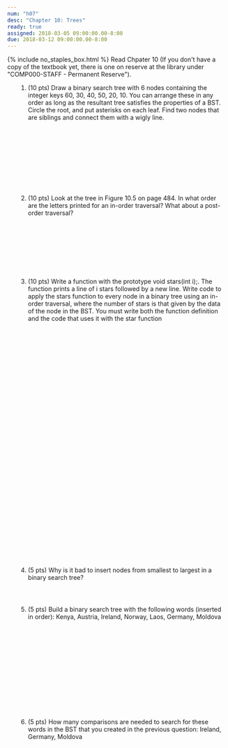 ```yaml
---
num: "h07"
desc: "Chapter 10: Trees"
ready: true
assigned: 2018-03-05 09:00:00.00-8:00
due: 2018-03-12 09:00:00.00-8:00
---
```

{% include no_staples_box.html %}
Read Chpater 10  (If you don't have a copy of the textbook yet, there is one on reserve at the library under "COMP000-STAFF - Permanent Reserve").

<ol markdown="1">

1. (10 pts) Draw a binary search tree with 6 nodes containing the integer keys 60, 30, 40, 50, 20, 10. You can arrange these in any order as long as the resultant tree satisfies the properties of a BST. Circle the root, and put asterisks on each leaf. Find two nodes that are siblings and connect them with a wigly line.
<div style="margin-bottom:12em"></div>

2. (10 pts) Look at the tree in Figure 10.5 on page 484. In what order are the letters printed for an in-order traversal? What about a post-order traversal?
<div style="margin-bottom:10em"></div>


<div class="pagebreak"></div>


3. (10 pts) Write a function with the prototype void stars(int i);. The function prints a line of i stars followed by a new line. Write code to apply the stars function to every node in a binary tree using an in-order traversal, where the number of stars is that given by the data of the node in the BST. You must write both the function definition and the code that uses it with the star function   
<div style="margin-bottom:40em"></div>


4. (5 pts) Why is it bad to insert nodes from smallest to largest in a binary search tree?
<div style="margin-bottom:4em"></div>

5. (5 pts) Build a binary search tree with the following words (inserted in order): Kenya, Austria, Ireland, Norway, Laos, Germany, Moldova
<div style="margin-bottom:16em"></div>

6. (5 pts) How many comparisons are needed to search for these words in the BST that you created in the previous question: Ireland, Germany, Moldova
<div style="margin-bottom:4em"></div>

</ol>

